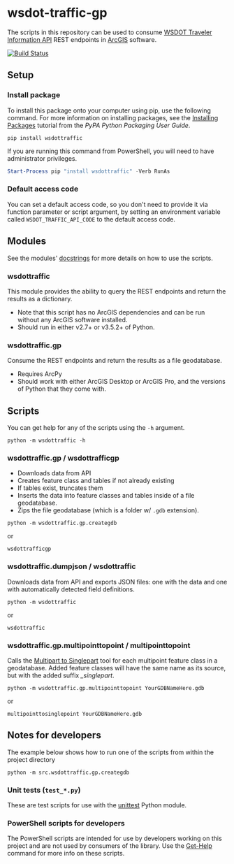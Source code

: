 wsdot-traffic-gp
================

The scripts in this repository can be used to consume [WSDOT Traveler Information API] REST endpoints in [ArcGIS]  software.

[![Build Status](https://travis-ci.org/WSDOT-GIS/wsdot-traffic-gp.svg?branch=master)](https://travis-ci.org/WSDOT-GIS/wsdot-traffic-gp)

Setup
-----

### Install package ###

To install this package onto your computer using pip, use the following command. For more information on installing packages, see the [Installing Packages] tutorial from the *PyPA Python Packaging User Guide*.

```console
pip install wsdottraffic
```

If you are running this command from PowerShell, you will need to have administrator privileges.

```PowerShell
Start-Process pip "install wsdottraffic" -Verb RunAs
```

### Default access code ###
You can set a default access code, so you don't need to provide it via function parameter or script argument, by setting an environment variable called `WSDOT_TRAFFIC_API_CODE` to the default access code.

Modules
-------
See the modules' [docstrings] for more details on how to use the scripts.

### wsdottraffic ###
This module provides the ability to query the REST endpoints and return the results as a dictionary.

* Note that this script has no ArcGIS dependencies and can be run without any ArcGIS software installed.
* Should run in either v2.7+ or v3.5.2+ of Python.

### wsdottraffic.gp ###
Consume the REST endpoints and return the results as a file geodatabase.

* Requires ArcPy
* Should work with either ArcGIS Desktop or ArcGIS Pro, and the versions of Python that they come with.


Scripts
-------

You can get help for any of the scripts using the `-h` argument.

```console
python -m wsdottraffic -h
```

### wsdottraffic.gp / wsdottrafficgp ###

* Downloads data from API
* Creates feature class and tables if not already existing
* If tables exist, truncates them
* Inserts the data into feature classes and tables inside of a file geodatabase.
* Zips the file geodatabase (which is a folder w/ `.gdb` extension).

```console
python -m wsdottraffic.gp.creategdb
```

or

```console
wsdottrafficgp
```

### wsdottraffic.dumpjson / wsdottraffic ###

Downloads data from API and exports JSON files: one with the data and one with automatically detected field definitions.

```console
python -m wsdottraffic
```

or

```console
wsdottraffic
```

### wsdottraffic.gp.multipointtopoint / multipointtopoint ###

Calls the [Multipart to Singlepart] tool for each multipoint feature class in a geodatabase. Added feature classes will have the same name as its source, but with the added suffix *_singlepart*.

```console
python -m wsdottraffic.gp.multipointtopoint YourGDBNameHere.gdb
```

or

```console
multipointtosinglepoint YourGDBNameHere.gdb
```

Notes for developers
--------------------

The example below shows how to run one of the scripts from within the project directory

```console
python -m src.wsdottraffic.gp.creategdb
```

### Unit tests (`test_*.py`) ###

These are test scripts for use with the [unittest] Python module.

### PowerShell scripts for developers ###

The PowerShell scripts are intended for use by developers working on this project and are not used by consumers of the library. Use the [Get-Help] command for more info on these scripts.

[ArcGIS]:http://resources.arcgis.com/
[docstrings]:https://en.wikipedia.org/wiki/Docstring#Python
[Get-Help]:https://msdn.microsoft.com/en-us/powershell/reference/5.1/microsoft.powershell.core/get-help
[Installing Packages]:https://packaging.python.org/tutorials/installing-packages/
[Multipart to Singlepart]:https://pro.arcgis.com/en/pro-app/tool-reference/data-management/multipart-to-singlepart.htm
[unittest]:https://docs.python.org/3/library/unittest.html
[WSDOT Traveler Information API]:http://www.wsdot.wa.gov/Traffic/api/
